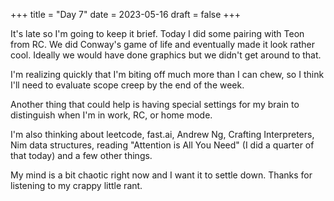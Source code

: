 +++
title = "Day 7"
date = 2023-05-16
draft = false
+++

It's late so I'm going to keep it brief. Today I did some pairing with Teon from RC. We did Conway's game
of life and eventually made it look rather cool. Ideally we would have done graphics but we didn't get around
to that.

I'm realizing quickly that I'm biting off much more than I can chew, so I think I'll need to evaluate scope creep by the end of the week.

Another thing that could help is having special settings for my brain to distinguish when I'm in work, RC, or home mode.

I'm also thinking about leetcode, fast.ai, Andrew Ng, Crafting Interpreters, Nim data structures, reading "Attention is All You Need" (I did a quarter of that today) 
and a few other things. 

My mind is a bit chaotic right now and I want it to settle down. Thanks for listening to my crappy little rant.